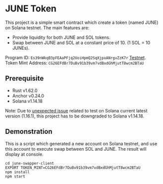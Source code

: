 # JUNE Token
This project is a simple smart contract which create a token (named JUNE) on Solana testnet. The main features are:
- Provide liquidity for both JUNE and SOL tokens.
- Swap between JUNE and SOL at a constant price of 10. (1 SOL = 10 JUNEs).

Program ID: `Es39nWkqB3pFEAaPFjq2UoiHpmQ2SqXjpxANrgvZzK7r` [Testnet](https://explorer.solana.com/address/Es39nWkqB3pFEAaPFjq2UoiHpmQ2SqXjpxANrgvZzK7r?cluster=testnet). \
Token Mint Address: `CG26EFdBr7DuBv91b39vm7vdBxdGhMjutT8wcm2BTaU`

## Prerequisite
- Rust v1.62.0 
- Anchor v0.24.0
- Solana v1.14.18

Note: Due to [unexpected issue](https://github.com/solana-labs/solana/issues/31960) related to test on Solana current latest version (1.16.1), this project has to be downgraded to Solana v1.14.18.

## Demonstration
This is a script which generated a new account on Solana testnet, and use this account to execute swap between SOL and JUNE. The result will display at console.

```
cd june-swapper-client
EXPORT TOKEN_MINT=CG26EFdBr7DuBv91b39vm7vdBxdGhMjutT8wcm2BTaU
npm install
npm start
```